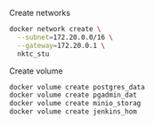 Create networks

```bash
docker network create \
  --subnet=172.20.0.0/16 \
  --gateway=172.20.0.1 \
  nktc_stu


```

Create volume

```bash
docker volume create postgres_data
docker volume create pgadmin_dat
docker volume create minio_storag
docker volume create jenkins_hom

```

